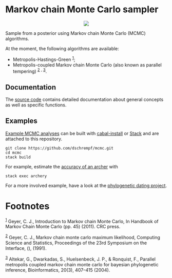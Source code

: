 
# Markov chain Monte Carlo sampler

<p align="center"><img src="https://travis-ci.org/dschrempf/mcmc.svg?branch=master"/></p>

Sample from a posterior using Markov chain Monte Carlo (MCMC) algorithms.

At the moment, the following algorithms are available:

-   Metropolis-Hastings-Green <sup><a id="fnr.1" class="footref" href="#fn.1">1</a></sup>;
-   Metropolis-coupled Markov chain Monte Carlo (also known as parallel
    tempering) <sup><a id="fnr.2" class="footref" href="#fn.2">2</a></sup> <sup>, </sup><sup><a id="fnr.3" class="footref" href="#fn.3">3</a></sup>.


## Documentation

The [source code](https://hackage.haskell.org/package/mcmc) contains detailed documentation about general concepts as well
as specific functions.


## Examples

[Example MCMC analyses](https://github.com/dschrempf/mcmc/tree/master/mcmc-examples) can be built with [cabal-install](https://cabal.readthedocs.io/en/latest/cabal-commands.html#) or [Stack](https://docs.haskellstack.org/en/stable/README/) and are attached
to this repository.

    git clone https://github.com/dschrempf/mcmc.git
    cd mcmc
    stack build

For example, estimate the [accuracy of an archer](https://github.com/dschrempf/mcmc/blob/master/mcmc-examples/Archery/Archery.hs) with

    stack exec archery

For a more involved example, have a look at the [phylogenetic dating project](https://github.com/dschrempf/mcmc-dating).


# Footnotes

<sup><a id="fn.1" href="#fnr.1">1</a></sup> Geyer, C. J., Introduction to Markov chain Monte Carlo, In Handbook of
Markov Chain Monte Carlo (pp. 45) (2011). CRC press.

<sup><a id="fn.2" href="#fnr.2">2</a></sup> Geyer, C. J., Markov chain monte carlo maximum likelihood, Computing
Science and Statistics, Proceedings of the 23rd Symposium on the Interface,
(), (1991).

<sup><a id="fn.3" href="#fnr.3">3</a></sup> Altekar, G., Dwarkadas, S., Huelsenbeck, J. P., & Ronquist, F., Parallel
metropolis coupled markov chain monte carlo for bayesian phylogenetic inference,
Bioinformatics, 20(3), 407–415 (2004).
